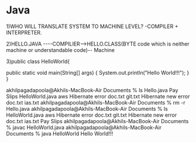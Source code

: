 # Java

1)WHO WILL TRANSLATE SYSTEM TO MACHINE LEVEL?
  -COMPILER + INTERPRETER.

2)HELLO.JAVA ----COMPILIER-->HELLO.CLASS(BYTE  code which is neither machine or understandable code)-- Machine



3)public class HelloWorld{

public static void main(String[] args) {
   System.out.println("Hello World!!!");
}
}

akhilpagadapoola@Akhils-MacBook-Air Documents % ls
Hello.java			Pay Slips
HelloWorld.java			aws
Hibernate error doc.txt		git.txt
Hibernate new error doc.txt	ias.txt
akhilpagadapoola@Akhils-MacBook-Air Documents % rm -r Hello.java
akhilpagadapoola@Akhils-MacBook-Air Documents % ls
HelloWorld.java			aws
Hibernate error doc.txt		git.txt
Hibernate new error doc.txt	ias.txt
Pay Slips
akhilpagadapoola@Akhils-MacBook-Air Documents % javac HelloWorld.java
akhilpagadapoola@Akhils-MacBook-Air Documents % java HelloWorld
Hello World!!!


